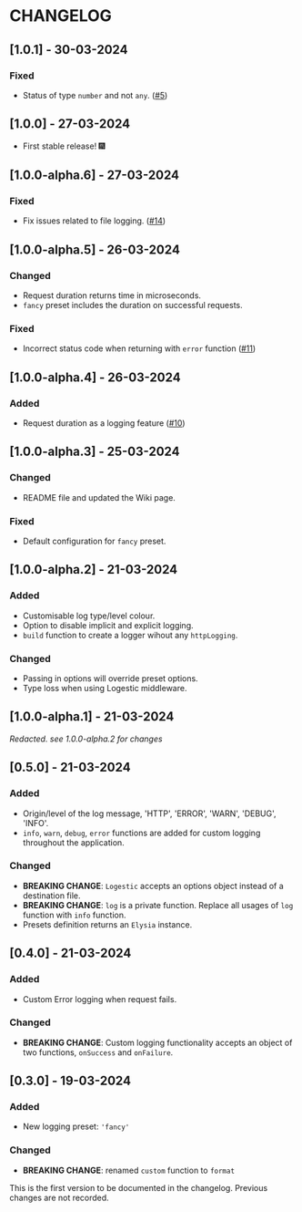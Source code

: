 # CHANGELOG
## [1.0.1] - 30-03-2024
### Fixed
- Status of type `number` and not `any`. ([#5](https://github.com/cybercoder-naj/logestic/issues/5))

## [1.0.0] - 27-03-2024
- First stable release! 🎆

## [1.0.0-alpha.6] - 27-03-2024
### Fixed
- Fix issues related to file logging. ([#14](https://github.com/cybercoder-naj/logestic/issues/14))

## [1.0.0-alpha.5] - 26-03-2024
### Changed
- Request duration returns time in microseconds.
- `fancy` preset includes the duration on successful requests.

### Fixed
- Incorrect status code when returning with `error` function ([#11](https://github.com/cybercoder-naj/logestic/issues/11))

## [1.0.0-alpha.4] - 26-03-2024
### Added
- Request duration as a logging feature ([#10](https://github.com/cybercoder-naj/logestic/issues/10))

## [1.0.0-alpha.3] - 25-03-2024
### Changed
- README file and updated the Wiki page.

### Fixed
- Default configuration for `fancy` preset.

## [1.0.0-alpha.2] - 21-03-2024
### Added
- Customisable log type/level colour.
- Option to disable implicit and explicit logging.
- `build` function to create a logger wihout any `httpLogging`.

### Changed
- Passing in options will override preset options.
- Type loss when using Logestic middleware.

## [1.0.0-alpha.1] - 21-03-2024
*Redacted. see 1.0.0-alpha.2 for changes*

## [0.5.0] - 21-03-2024
### Added
- Origin/level of the log message, 'HTTP', 'ERROR', 'WARN', 'DEBUG', 'INFO'.
- `info`, `warn`, `debug`, `error` functions are added for custom logging throughout the application.

### Changed
- **BREAKING CHANGE**: `Logestic` accepts an options object instead of a destination file.
- **BREAKING CHANGE**: `log` is a private function. Replace all usages of `log` function with `info` function.
- Presets definition returns an `Elysia` instance.

## [0.4.0] - 21-03-2024
### Added
- Custom Error logging when request fails.

### Changed
- **BREAKING CHANGE**: Custom logging functionality accepts an object of two functions, `onSuccess` and `onFailure`.


## [0.3.0] - 19-03-2024
### Added
- New logging preset: `'fancy'`

### Changed
- **BREAKING CHANGE**: renamed `custom` function to `format`

This is the first version to be documented in the changelog. Previous changes are not recorded.